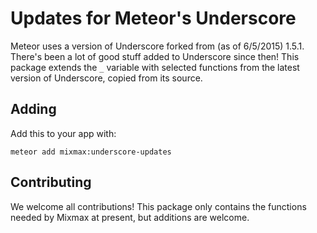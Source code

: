 # Updates for Meteor's Underscore

Meteor uses a version of Underscore forked from (as of 6/5/2015) 1.5.1. There's been a
lot of good stuff added to Underscore since then! This package extends the `_` variable with selected
functions from the latest version of Underscore, copied from its source.

## Adding

Add this to your app with:

```
meteor add mixmax:underscore-updates
```

## Contributing

We welcome all contributions! This package only contains the functions needed by Mixmax at present,
but additions are welcome.
